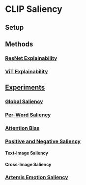 # CLIP Saliency

## Setup


## Methods

### [ResNet Explainability](code/rn_cam.py)

### [ViT Explainability](code/vit_cam.py)


## [Experiments](code/notebooks)


### [Global Saliency](code/notebooks/global_vis.ipynb)


### [Per-Word Saliency](code/notebooks/perword_vis.ipynb)


### [Attention Bias](code/notebooks/affectnet_emotions.ipynb)


### [Positive and Negative Saliency](code/notebooks/pos_neg_vis.ipynb)

#### Text-Image Saliency

#### Cross-Image Saliency


### [Artemis Emotion Saliency](code/notebooks/artemis_emotions.ipynb)


